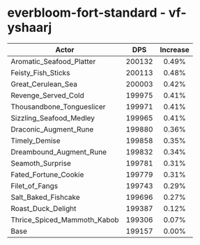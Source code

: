 # everbloom-fort-standard - vf-yshaarj
| Actor | DPS | Increase |
|---|:---:|:---:|
|Aromatic_Seafood_Platter|200132|0.49%|
|Feisty_Fish_Sticks|200113|0.48%|
|Great_Cerulean_Sea|200003|0.42%|
|Revenge_Served_Cold|199975|0.41%|
|Thousandbone_Tongueslicer|199971|0.41%|
|Sizzling_Seafood_Medley|199965|0.41%|
|Draconic_Augment_Rune|199880|0.36%|
|Timely_Demise|199858|0.35%|
|Dreambound_Augment_Rune|199832|0.34%|
|Seamoth_Surprise|199781|0.31%|
|Fated_Fortune_Cookie|199779|0.31%|
|Filet_of_Fangs|199743|0.29%|
|Salt_Baked_Fishcake|199696|0.27%|
|Roast_Duck_Delight|199387|0.12%|
|Thrice_Spiced_Mammoth_Kabob|199306|0.07%|
|Base|199157|0.00%|
